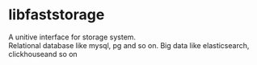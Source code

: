 # libfaststorage
A unitive interface for storage system.<br>
Relational database like mysql, pg and so on. Big data like elasticsearch, clickhouseand so on
